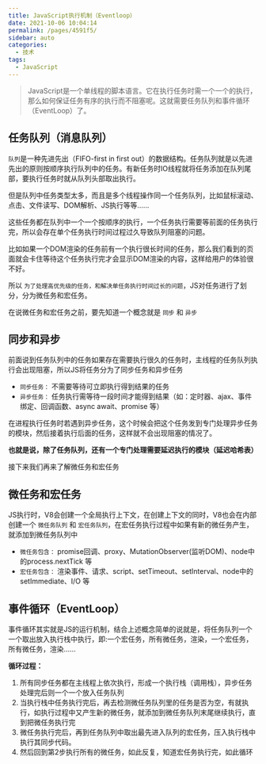 ```yaml
---
title: JavaScript执行机制（Eventloop） 
date: 2021-10-06 10:04:14
permalink: /pages/4591f5/
sidebar: auto
categories:
  - 技术
tags:
  - JavaScript
---
```

> JavaScript是一个单线程的脚本语言。它在执行任务时需一个一个的执行，那么如何保证任务有序的执行而不阻塞呢。这就需要任务队列和事件循环（EventLoop）了。
<!-- more -->
## 任务队列（消息队列）

`队列`是一种先进先出（FIFO-first in first out）的数据结构。任务队列就是以先进先出的原则按顺序执行队列中的任务。有新任务时IO线程就将任务添加在队列尾部，要执行任务时就从队列头部取出执行。

但是队列中任务类型太多，而且是多个线程操作同一个任务队列，比如鼠标滚动、点击、文件读写、DOM解析、JS执行等等...... 

这些任务都在队列中一个一个按顺序的执行，一个任务执行需要等前面的任务执行完，所以会存在单个任务执行时间过程过久导致队列阻塞的问题。

比如如果一个DOM渲染的任务前有一个执行很长时间的任务，那么我们看到的页面就会卡住等待这个任务执行完才会显示DOM渲染的内容，这样给用户的体验很不好。

所以 `为了处理高优先级的任务，和解决单任务执行时间过长的问题`，JS对任务进行了划分，分为微任务和宏任务。

在说微任务和宏任务之前，要先知道一个概念就是 `同步` 和 `异步`

## 同步和异步
前面说到任务队列中的任务如果存在需要执行很久的任务时，主线程的任务队列执行会出现阻塞，所以JS将任务分为了同步任务和异步任务

- `同步任务：` 不需要等待可立即执行得到结果的任务
- `异步任务：` 任务执行需等待一段时间才能得到结果（如：定时器、ajax、事件绑定、回调函数、async await、promise 等）
 
 在进程执行任务时若遇到异步任务，这个时候会把这个任务发到专门处理异步任务的模块，然后接着执行后面的任务，这样就不会出现阻塞的情况了。

 **也就是说，除了任务队列，还有一个专门处理需要延迟执行的模块（延迟哈希表）**

接下来我们再来了解微任务和宏任务

## 微任务和宏任务
 JS执行时，V8会创建一个全局执行上下文，在创建上下文的同时，V8也会在内部创建一个 `微任务队列` 和 `宏任务队列`，在宏任务执行过程中如果有新的微任务产生，就添加到微任务队列中

- `微任务包含：` promise回调、proxy、MutationObserver(监听DOM)、node中的process.nextTick 等
- `宏任务包含：` 渲染事件、请求、script、setTimeout、setInterval、node中的setImmediate、I/O 等

## 事件循环（EventLoop）

事件循环其实就是JS的运行机制，结合上述概念简单的说就是，将任务队列一个一个取出放入执行栈中执行，即:一个宏任务，所有微任务，渲染，一个宏任务，所有微任务，渲染......

**循环过程：**
  1. 所有同步任务都在主线程上依次执行，形成一个执行栈（调用栈），异步任务处理完后则一个一个放入任务队列
  2. 当执行栈中任务执行完后，再去检测微任务队列里的任务是否为空，有就执行，如执行过程中又产生新的微任务，就添加到微任务队列末尾继续执行，直到把微任务执行完
  3. 微任务执行完后，再到任务队列中取出最先进入队列的宏任务，压入执行栈中执行其同步代码。
  4. 然后回到第2步执行所有的微任务，如此反复，知道宏任务执行完，如此循环

